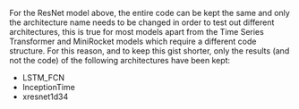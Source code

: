 For the ResNet model above, the entire code can be kept the same and only the architecture name needs to be changed in order to test out different architectures, this is true for most models apart from the Time Series Transformer and MiniRocket models which require a different code structure.
For this reason, and to keep this gist shorter, only the results (and not the code) of the following architectures have been kept:
- LSTM_FCN
- InceptionTime
- xresnet1d34